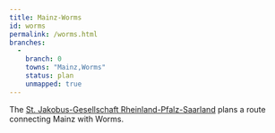 ```yaml
---
title: Mainz-Worms
id: worms
permalink: /worms.html
branches:
  -
    branch: 0
    towns: "Mainz,Worms"
    status: plan
    unmapped: true
---
```


The [St. Jakobus-Gesellschaft Rheinland-Pfalz-Saarland][0] plans a route connecting Mainz with Worms.

[0]: http://www.jakobusgesellschaft.eu/pilgern/wegbeschreibungen/